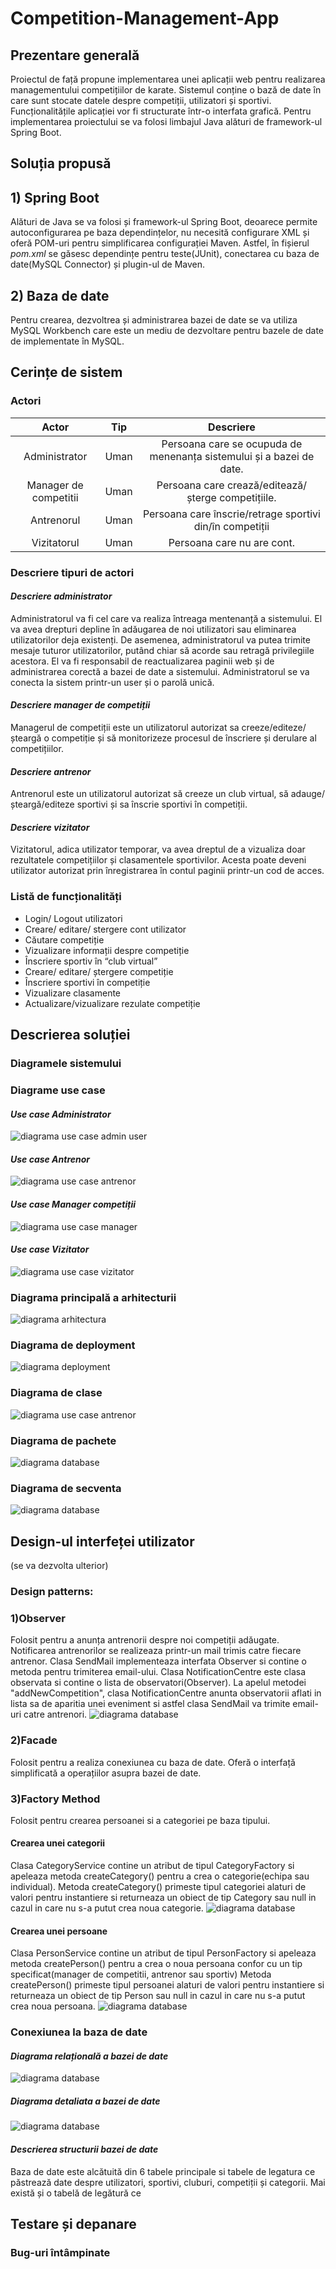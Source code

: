 # Competition-Management-App

## **Prezentare generală**
Proiectul de față propune implementarea unei aplicații web pentru realizarea managementului competițiilor de karate. Sistemul conține o bază de date în care sunt stocate datele despre competiții, utilizatori și sportivi. Funcționalitățile aplicației vor fi structurate într-o interfata grafică. Pentru implementarea proiectului se va folosi limbajul Java alături de framework-ul Spring Boot.
## **Soluția propusă**
## 1) Spring Boot
Alături de Java se va folosi și framework-ul Spring Boot, deoarece permite autoconfigurarea pe baza dependințelor, nu necesită configurare XML și oferă POM-uri pentru simplificarea configurației Maven. Astfel, în fișierul *pom.xml* se găsesc dependințe pentru teste(JUnit), conectarea cu baza de date(MySQL Connector) și plugin-ul de Maven.
## 2) Baza de date
Pentru crearea, dezvoltrea și administrarea bazei de date se va utiliza MySQL Workbench care este un mediu de dezvoltare pentru bazele de date de implementate în MySQL.
## Cerințe de sistem
### Actori
| Actor         | Tip       | Descriere         |
|:-------------:|:---------:|:-----------------:|
| Administrator         | Uman      | Persoana care se ocupuda de menenanța sistemului și a bazei de date. |
| Manager de competitii     | Uman      |Persoana care crează/editează/șterge competițiile. |
| Antrenorul      | Uman      | Persoana care înscrie/retrage sportivi din/în competiții |
|Vizitatorul   | Uman      | Persoana care nu are cont. |
### Descriere tipuri de actori
#### *Descriere administrator*
Administratorul va fi cel care va realiza întreaga mentenanță a sistemului. El va avea drepturi depline în adăugarea de noi utilizatori sau eliminarea utilizatorilor deja existenți. De asemenea, administratorul va putea trimite mesaje tuturor utilizatorilor, putând chiar să acorde sau retragă privilegiile acestora. El va fi responsabil de reactualizarea paginii web și de administrarea corectă a bazei de date a sistemului. Administratorul se va conecta la sistem printr-un user și o parolă unică. 
#### *Descriere manager de competiții*
Managerul de competiții este un utilizatorul autorizat sa creeze/editeze/șteargă o competiție și să monitorizeze procesul de înscriere și derulare al competițiilor.
#### *Descriere antrenor*
Antrenorul este un utilizatorul autorizat să creeze un club virtual, să adauge/șteargă/editeze sportivi și sa înscrie sportivi în competiții.
#### *Descriere vizitator*
Vizitatorul, adica utilizator temporar,  va avea dreptul de a vizualiza doar rezultatele competițiilor și clasamentele sportivilor. Acesta poate deveni utilizator autorizat prin înregistrarea în contul paginii printr-un cod de acces.
### Listă de funcționalități
-	Login/ Logout utilizatori
-	Creare/ editare/ stergere cont utilizator
-	Căutare competiție
-	Vizualizare informații despre competiție
-	Înscriere sportiv în “club virtual”
-	Creare/ editare/ ștergere competiție
-	Înscriere sportivi în competiție
-	Vizualizare clasamente
-	Actualizare/vizualizare rezulate competiție
## **Descrierea soluției**
### Diagramele sistemului
### Diagrame use case
#### *Use case Administrator*
![diagrama use case admin user](diagram/administrator.png)
#### *Use case Antrenor*
![diagrama use case antrenor](diagram/antrenor.JPG)
#### *Use case Manager competiții*
![diagrama use case manager](diagram/manager.JPG)
#### *Use case Vizitator*
![diagrama use case vizitator](diagram/vizitator.png)
### **Diagrama principală a arhitecturii**
![diagrama arhitectura](diagram/diag_principala.png)
### **Diagrama de deployment**
![diagrama deployment](diagram/deployment.JPG)
### **Diagrama de clase**
![diagrama use case antrenor](diagram/diag_clase.JPG)
### **Diagrama de pachete**
![diagrama database](diagram/diag_pachete.JPG)
### **Diagrama de secventa**
![diagrama database](diagram/diag_secventa.JPG)
## Design-ul interfeței utilizator
(se va dezvolta ulterior)
### Design patterns: 
### 1)Observer
Folosit pentru a anunța antrenorii despre noi competiții adăugate. Notificarea antrenorilor se realizeaza printr-un mail trimis catre fiecare antrenor.
Clasa SendMail implementeaza interfata Observer si contine o metoda pentru trimiterea email-ului. Clasa NotificationCentre este clasa observata  si contine o lista de observatori(Observer). La apelul metodei "addNewCompetition", clasa NotificationCentre anunta observatorii aflati in lista sa de aparitia unei eveniment si astfel clasa SendMail va trimite email-uri catre antrenori.
![diagrama database](diagram/observer.JPG)
### 2)Facade
Folosit pentru a realiza conexiunea cu baza de date. Oferă o interfață simplificată a operațiilor asupra bazei de date.
### 3)Factory Method
Folosit pentru crearea persoanei si a categoriei pe baza tipului. <br>
#### Crearea unei categorii
Clasa CategoryService contine un atribut de tipul CategoryFactory si apeleaza metoda createCategory() pentru a crea o categorie(echipa sau individual).
Metoda createCategory() primeste tipul categoriei alaturi de valori pentru instantiere si returneaza un obiect de tip Category sau null in cazul in care nu s-a putut crea noua categorie.
![diagrama database](diagram/categoryFactory.JPG)
#### Crearea unei persoane
Clasa PersonService contine un atribut de tipul PersonFactory si apeleaza metoda createPerson() pentru a crea o noua persoana confor cu un tip specificat(manager de competitii, antrenor sau sportiv)
Metoda createPerson() primeste tipul persoanei alaturi de valori pentru instantiere si returneaza un obiect de tip Person sau null in cazul in care nu s-a putut crea noua persoana.
![diagrama database](diagram/personFactory.JPG)
### Conexiunea la baza de date
#### *Diagrama relațională a bazei de date*
![diagrama database](diagram/database.JPG)
##### Diagrama detaliata a bazei de date
![diagrama database](diagram/databaseStr.JPG)
#### *Descrierea structurii bazei de date*
Baza de date este alcătuită din 6 tabele principale si tabele de legatura ce păstrează date despre utilizatori, sportivi, cluburi, competiții și categorii. Mai există și o tabelă de legătură ce 
## Testare și depanare
### Bug-uri întâmpinate
